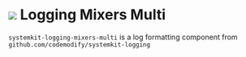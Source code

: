 # ![](https://fonts.gstatic.com/s/i/materialiconsoutlined/flare/v4/24px.svg) Logging Mixers Multi
`systemkit-logging-mixers-multi` is a log formatting component from `github.com/codemodify/systemkit-logging`
